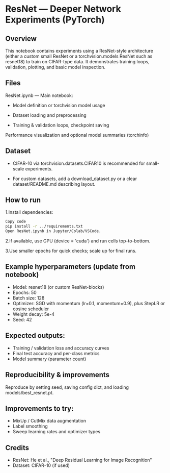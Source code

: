 # ResNet — Deeper Network Experiments (PyTorch)
## Overview
This notebook contains experiments using a ResNet-style architecture (either a custom small ResNet or a torchvision.models ResNet such as resnet18) to train on CIFAR-type data. It demonstrates training loops, validation, plotting, and basic model inspection.

## Files
ResNet.ipynb — Main notebook:

 - Model definition or torchvision model usage

 - Dataset loading and preprocessing

 - Training & validation loops, checkpoint saving

Performance visualization and optional model summaries (torchinfo)

## Dataset
- CIFAR-10 via torchvision.datasets.CIFAR10 is recommended for small-scale experiments.

- For custom datasets, add a download_dataset.py or a clear dataset/README.md describing layout.

## How to run
1.Install dependencies:

```bash
Copy code
pip install -r ../requirements.txt
Open ResNet.ipynb in Jupyter/Colab/VSCode.
```
2.If available, use GPU (device = 'cuda') and run cells top-to-bottom.

3.Use smaller epochs for quick checks; scale up for final runs.

## Example hyperparameters (update from notebook)
- Model: resnet18 (or custom ResNet-blocks)
- Epochs: 50
- Batch size: 128
- Optimizer: SGD with momentum (lr=0.1, momentum=0.9), plus StepLR or cosine scheduler
- Weight decay: 5e-4
- Seed: 42

## Expected outputs:

- Training / validation loss and accuracy curves
- Final test accuracy and per-class metrics
- Model summary (parameter count)

## Reproducibility & improvements
Reproduce by setting seed, saving config dict, and loading models/best_resnet.pt.

## Improvements to try:

- MixUp / CutMix data augmentation
- Label smoothing
- Sweep learning rates and optimizer types

## Credits
- ResNet: He et al., "Deep Residual Learning for Image Recognition"
- Dataset: CIFAR-10 (if used)
